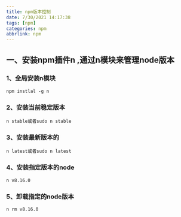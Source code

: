 ```yaml
---
title: npm版本控制
date: 7/30/2021 14:17:38
tags: [npm]
categories: npm
abbrlink: npm
---
```


## 一、安装npm插件n ,通过n模块来管理node版本

### 1、全局安装n模块

```
npm instlal -g n
```

### 2、安装当前稳定版本

```
n stable或者sudo n stable
```

### 3、安装最新版本的

```
n latest或者sudo n latest
```

### 4、安装指定版本的node

```
n v8.16.0
```

### 5、卸载指定的node版本

```
n rm v8.16.0
```


